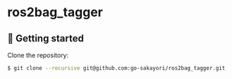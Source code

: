 # ros2bag_tagger

## :rocket: Getting started

Clone the repository:

```sh
$ git clone --recursive git@github.com:go-sakayori/ros2bag_tagger.git
```
